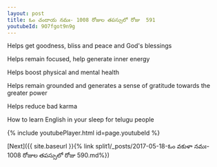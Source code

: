 ```yaml
---
layout: post
title: ఓం చందాయ నమః- 1008 రోజుల తపస్సులో రోజు  591
youtubeId: 9O7fgot9n9g
---
```

 
 
Helps get goodness, bliss and peace and God's blessings
 
Helps remain focused, help generate inner energy 
 
Helps boost physical and mental health 
 
Helps remain grounded and generates a sense of gratitude towards the greater power 
 
Helps reduce bad karma
 
How to learn English in your sleep for telugu people
 
 
 
 


{% include youtubePlayer.html id=page.youtubeId %}
 
[Next]({{ site.baseurl }}{% link split1/_posts/2017-05-18-ఓం వకుళా నమః- 1008 రోజుల తపస్సులో రోజు  590.md%})
 
